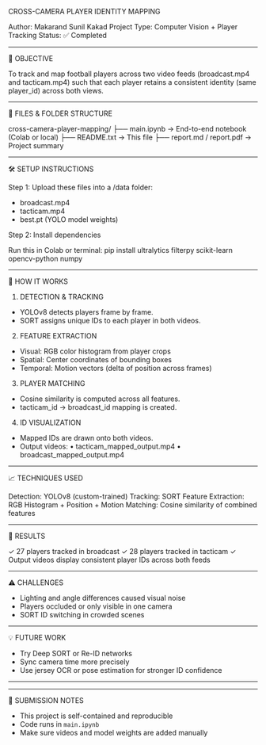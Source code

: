 CROSS-CAMERA PLAYER IDENTITY MAPPING

Author: Makarand Sunil Kakad
Project Type: Computer Vision + Player Tracking
Status: ✅ Completed

---------------------------------------------
🎯 OBJECTIVE

To track and map football players across two video feeds (broadcast.mp4 and tacticam.mp4) such that each player retains a consistent identity (same player_id) across both views.

---------------------------------------------
📁 FILES & FOLDER STRUCTURE

cross-camera-player-mapping/
├── main.ipynb              → End-to-end notebook (Colab or local)
├── README.txt              → This file
├── report.md / report.pdf  → Project summary

---------------------------------------------
🛠️ SETUP INSTRUCTIONS

Step 1: Upload these files into a /data folder:
- broadcast.mp4
- tacticam.mp4
- best.pt (YOLO model weights)

Step 2: Install dependencies

Run this in Colab or terminal:
pip install ultralytics filterpy scikit-learn opencv-python numpy

---------------------------------------------
🚀 HOW IT WORKS

1. DETECTION & TRACKING
- YOLOv8 detects players frame by frame.
- SORT assigns unique IDs to each player in both videos.

2. FEATURE EXTRACTION
- Visual: RGB color histogram from player crops
- Spatial: Center coordinates of bounding boxes
- Temporal: Motion vectors (delta of position across frames)

3. PLAYER MATCHING
- Cosine similarity is computed across all features.
- tacticam_id → broadcast_id mapping is created.

4. ID VISUALIZATION
- Mapped IDs are drawn onto both videos.
- Output videos:
    • tacticam_mapped_output.mp4
    • broadcast_mapped_output.mp4

---------------------------------------------
📈 TECHNIQUES USED

Detection: YOLOv8 (custom-trained)
Tracking: SORT
Feature Extraction: RGB Histogram + Position + Motion
Matching: Cosine similarity of combined features

---------------------------------------------
🧪 RESULTS

✓ 27 players tracked in broadcast
✓ 28 players tracked in tacticam
✓ Output videos display consistent player IDs across both feeds

---------------------------------------------
⚠️ CHALLENGES

- Lighting and angle differences caused visual noise
- Players occluded or only visible in one camera
- SORT ID switching in crowded scenes

---------------------------------------------
💡 FUTURE WORK

- Try Deep SORT or Re-ID networks
- Sync camera time more precisely
- Use jersey OCR or pose estimation for stronger ID confidence

---------------------------------------------
--------------------------------------------
📎 SUBMISSION NOTES

- This project is self-contained and reproducible
- Code runs in `main.ipynb`
- Make sure videos and model weights are added manually

